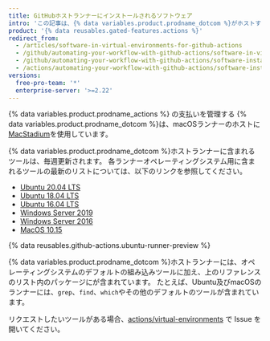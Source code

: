```yaml
---
title: GitHubホストランナーにインストールされるソフトウェア
intro: 'この記事は、{% data variables.product.prodname_dotcom %}がホストする仮想環境で利用できるパッケージとツールのリファレンスにリンクします。'
product: '{% data reusables.gated-features.actions %}'
redirect_from:
  - /articles/software-in-virtual-environments-for-github-actions
  - /github/automating-your-workflow-with-github-actions/software-in-virtual-environments-for-github-actions
  - /github/automating-your-workflow-with-github-actions/software-installed-on-github-hosted-runners
  - /actions/automating-your-workflow-with-github-actions/software-installed-on-github-hosted-runners
versions:
  free-pro-team: '*'
  enterprise-server: '>=2.22'
---
```


{% data variables.product.prodname_actions %} の支払いを管理する
{% data variables.product.prodname_dotcom %}は、macOSランナーのホストに[MacStadium](https://www.macstadium.com/)を使用しています。

{% data variables.product.prodname_dotcom %}ホストランナーに含まれるツールは、毎週更新されます。 各ランナーオペレーティングシステム用に含まれるツールの最新のリストについては、以下のリンクを参照してください。

* [Ubuntu 20.04 LTS](https://github.com/actions/virtual-environments/blob/master/images/linux/Ubuntu2004-README.md)
* [Ubuntu 18.04 LTS](https://github.com/actions/virtual-environments/blob/master/images/linux/Ubuntu1804-README.md)
* [Ubuntu 16.04 LTS](https://github.com/actions/virtual-environments/blob/master/images/linux/Ubuntu1604-README.md)
* [Windows Server 2019](https://github.com/actions/virtual-environments/blob/master/images/win/Windows2019-Readme.md)
* [Windows Server 2016](https://github.com/actions/virtual-environments/blob/master/images/win/Windows2016-Readme.md)
* [MacOS 10.15](https://github.com/actions/virtual-environments/blob/master/images/macos/macos-10.15-Readme.md)

{% data reusables.github-actions.ubuntu-runner-preview %}

{% data variables.product.prodname_dotcom %}ホストランナーには、オペレーティングシステムのデフォルトの組み込みツールに加え、上のリファレンスのリスト内のパッケージにが含まれています。 たとえば、Ubuntu及びmacOSのランナーには、`grep`、`find`、`which`やその他のデフォルトのツールが含まれています。

リクエストしたいツールがある場合、[actions/virtual-environments](https://github.com/actions/virtual-environments) で Issue を開いてください。
